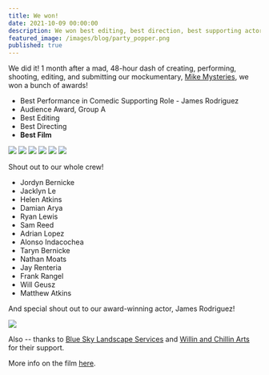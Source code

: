 ```yaml
---
title: We won!
date: 2021-10-09 00:00:00
description: We won best editing, best direction, best supporting actor in a comedic role, the audience award, and best film at the 2021 48 Hour Film Project Albuquerque!
featured_image: /images/blog/party_popper.png
published: true
---
```


We did it! 1 month after a mad, 48-hour dash of creating, performing, shooting, editing, and submitting our mockumentary, [Mike Mysteries](/project/mike-mysteries), we won a bunch of awards!

* Best Performance in Comedic Supporting Role - James Rodriguez
* Audience Award, Group A
* Best Editing
* Best Directing
* **Best Film**

<div class="gallery" data-columns="2">
	<img src="/images/mike_mysteries/awards_1.jpg">
	<img src="/images/mike_mysteries/awards_2.jpg">
	<img src="/images/mike_mysteries/awards_4.jpg">
	<img src="/images/mike_mysteries/behind_2.jpg">
	<img src="/images/mike_mysteries/behind_1.png">
	<img src="/images/mike_mysteries/behind_3.jpg">
</div>

Shout out to our whole crew!

* Jordyn Bernicke
* Jacklyn Le
* Helen Atkins
* Damian Arya
* Ryan Lewis
* Sam Reed
* Adrian Lopez
* Alonso Indacochea
* Taryn Bernicke
* Nathan Moats
* Jay Renteria
* Frank Rangel
* Will Geusz
* Matthew Atkins

And special shout out to our award-winning actor, James Rodriguez!

<div class="gallery" data-columns="1">
	<img src="/images/mike_mysteries/awards_3.jpg">
</div>

Also -- thanks to [Blue Sky Landscape Services](https://www.facebook.com/BlueSkyLandscapeServices) and [Willin and Chillin Arts](https://www.instagram.com/willinandchillinarts) for their support.

More info on the film [here](/project/mike-mysteries).